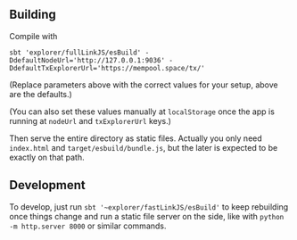 ## Building

Compile with

```
sbt 'explorer/fullLinkJS/esBuild' -DdefaultNodeUrl='http://127.0.0.1:9036' -DdefaultTxExplorerUrl='https://mempool.space/tx/'
```

(Replace parameters above with the correct values for your setup, above are the defaults.)

(You can also set these values manually at `localStorage` once the app is running at `nodeUrl` and `txExplorerUrl` keys.)

Then serve the entire directory as static files. Actually you only need `index.html` and `target/esbuild/bundle.js`, but the later is expected to be exactly on that path.

## Development

To develop, just run `sbt '~explorer/fastLinkJS/esBuild'` to keep rebuilding once things change and run a static file server on the side, like with `python -m http.server 8000` or similar commands.
